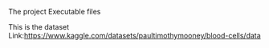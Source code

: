 The project Executable files

This is the dataset Link:https://www.kaggle.com/datasets/paultimothymooney/blood-cells/data 
